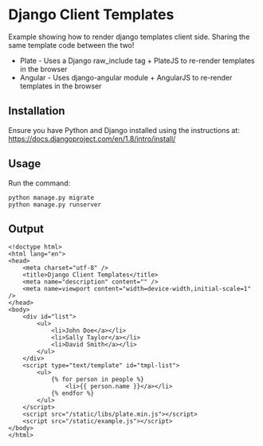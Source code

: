 # Django Client Templates

Example showing how to render django templates client side. Sharing the same template code between the two!

* Plate - Uses a Django raw_include tag + PlateJS to re-render templates in the browser
* Angular - Uses django-angular module + AngularJS to re-render templates in the browser

## Installation

Ensure you have Python and Django installed using the instructions at:
https://docs.djangoproject.com/en/1.8/intro/install/

## Usage

Run the command:

    python manage.py migrate
    python manage.py runserver

## Output

    <!doctype html>
    <html lang="en">
    <head>
        <meta charset="utf-8" />
        <title>Django Client Templates</title>
        <meta name="description" content="" />
        <meta name=viewport content="width=device-width,initial-scale=1" />
    </head>
    <body>
        <div id="list">
            <ul>
                <li>John Doe</a></li>
                <li>Sally Taylor</a></li>
                <li>David Smith</a></li>
            </ul>
        </div>
        <script type="text/template" id="tmpl-list">
            <ul>
                {% for person in people %}
                    <li>{{ person.name }}</a></li>
                {% endfor %}
            </ul>
        </script>
        <script src="/static/libs/plate.min.js"></script>
        <script src="/static/example.js"></script>
    </body>
    </html>